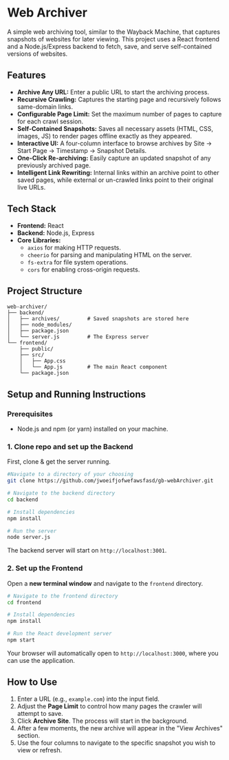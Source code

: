 # Web Archiver

A simple web archiving tool, similar to the Wayback Machine, that captures snapshots of websites for later viewing. This project uses a React frontend and a Node.js/Express backend to fetch, save, and serve self-contained versions of websites.

## Features

  * **Archive Any URL:** Enter a public URL to start the archiving process.
  * **Recursive Crawling:** Captures the starting page and recursively follows same-domain links.
  * **Configurable Page Limit:** Set the maximum number of pages to capture for each crawl session.
  * **Self-Contained Snapshots:** Saves all necessary assets (HTML, CSS, images, JS) to render pages offline exactly as they appeared.
  * **Interactive UI:** A four-column interface to browse archives by Site -\> Start Page -\> Timestamp -\> Snapshot Details.
  * **One-Click Re-archiving:** Easily capture an updated snapshot of any previously archived page.
  * **Intelligent Link Rewriting:** Internal links within an archive point to other saved pages, while external or un-crawled links point to their original live URLs.

## Tech Stack

  * **Frontend:** React
  * **Backend:** Node.js, Express
  * **Core Libraries:**
      * `axios` for making HTTP requests.
      * `cheerio` for parsing and manipulating HTML on the server.
      * `fs-extra` for file system operations.
      * `cors` for enabling cross-origin requests.

## Project Structure

```
web-archiver/
├── backend/
│   ├── archives/         # Saved snapshots are stored here
│   ├── node_modules/
│   ├── package.json
│   └── server.js         # The Express server
└── frontend/
    ├── public/
    ├── src/
    │   ├── App.css
    │   └── App.js        # The main React component
    └── package.json
```

## Setup and Running Instructions

### Prerequisites

  * Node.js and npm (or yarn) installed on your machine.

### 1\. Clone repo and set up the Backend

First, clone & get the server running.

```bash
#Navigate to a directory of your choosing
git clone https://github.com/jwoeifjofwefawsfasd/gb-webArchiver.git

# Navigate to the backend directory
cd backend

# Install dependencies
npm install

# Run the server
node server.js
```

The backend server will start on `http://localhost:3001`.

### 2\. Set up the Frontend

Open a **new terminal window** and navigate to the `frontend` directory.

```bash
# Navigate to the frontend directory
cd frontend

# Install dependencies
npm install

# Run the React development server
npm start
```

Your browser will automatically open to `http://localhost:3000`, where you can use the application.

## How to Use

1.  Enter a URL (e.g., `example.com`) into the input field.
2.  Adjust the **Page Limit** to control how many pages the crawler will attempt to save.
3.  Click **Archive Site**. The process will start in the background.
4.  After a few moments, the new archive will appear in the "View Archives" section.
5.  Use the four columns to navigate to the specific snapshot you wish to view or refresh.
